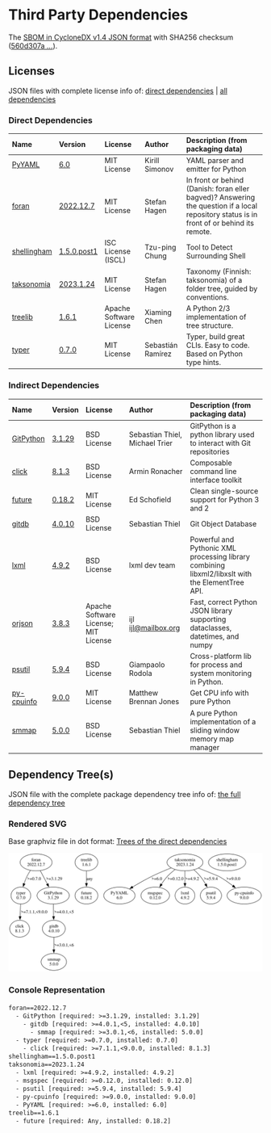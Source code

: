 # Third Party Dependencies

<!--[[[fill sbom_sha256()]]]-->
The [SBOM in CycloneDX v1.4 JSON format](https://git.sr.ht/~sthagen/liitos/blob/default/sbom.json) with SHA256 checksum ([560d307a ...](https://git.sr.ht/~sthagen/liitos/blob/default/sbom.json.sha256 "sha256:560d307a5e560c12f127370e36d7ee4c5616d9924663e17fd1f08a5be0e3deb1")).
<!--[[[end]]] (checksum: fb70de8a620abbe7911db4a4d7a354f7)-->
## Licenses 

JSON files with complete license info of: [direct dependencies](direct-dependency-licenses.json) | [all dependencies](all-dependency-licenses.json)

### Direct Dependencies

<!--[[[fill direct_dependencies_table()]]]-->
| Name                                                                            | Version                                                          | License                 | Author            | Description (from packaging data)                                                                                                         |
|:--------------------------------------------------------------------------------|:-----------------------------------------------------------------|:------------------------|:------------------|:------------------------------------------------------------------------------------------------------------------------------------------|
| [PyYAML](https://pyyaml.org/)                                                   | [6.0](https://pypi.org/project/PyYAML/6.0/)                      | MIT License             | Kirill Simonov    | YAML parser and emitter for Python                                                                                                        |
| [foran](https://git.sr.ht/~sthagen/foran/tree/default/item/README.md)           | [2022.12.7](https://pypi.org/project/foran/2022.12.7/)           | MIT License             | Stefan Hagen      | In front or behind (Danish: foran eller bagved)? Answering the question if a local repository status is in front of or behind its remote. |
| [shellingham](https://github.com/sarugaku/shellingham)                          | [1.5.0.post1](https://pypi.org/project/shellingham/1.5.0.post1/) | ISC License (ISCL)      | Tzu-ping Chung    | Tool to Detect Surrounding Shell                                                                                                          |
| [taksonomia](https://git.sr.ht/~sthagen/taksonomia/tree/default/item/README.md) | [2023.1.24](https://pypi.org/project/taksonomia/2023.1.24/)      | MIT License             | Stefan Hagen      | Taxonomy (Finnish: taksonomia) of a folder tree, guided by conventions.                                                                   |
| [treelib](https://github.com/caesar0301/treelib)                                | [1.6.1](https://pypi.org/project/treelib/1.6.1/)                 | Apache Software License | Xiaming Chen      | A Python 2/3 implementation of tree structure.                                                                                            |
| [typer](https://github.com/tiangolo/typer)                                      | [0.7.0](https://pypi.org/project/typer/0.7.0/)                   | MIT License             | Sebastián Ramírez | Typer, build great CLIs. Easy to code. Based on Python type hints.                                                                        |
<!--[[[end]]] (checksum: d754a1d04c80278440aabff46a55a0af)-->

### Indirect Dependencies

<!--[[[fill indirect_dependencies_table()]]]-->
| Name                                                           | Version                                              | License                              | Author                         | Description (from packaging data)                                                                |
|:---------------------------------------------------------------|:-----------------------------------------------------|:-------------------------------------|:-------------------------------|:-------------------------------------------------------------------------------------------------|
| [GitPython](https://github.com/gitpython-developers/GitPython) | [3.1.29](https://pypi.org/project/GitPython/3.1.29/) | BSD License                          | Sebastian Thiel, Michael Trier | GitPython is a python library used to interact with Git repositories                             |
| [click](https://palletsprojects.com/p/click/)                  | [8.1.3](https://pypi.org/project/click/8.1.3/)       | BSD License                          | Armin Ronacher                 | Composable command line interface toolkit                                                        |
| [future](https://python-future.org)                            | [0.18.2](https://pypi.org/project/future/0.18.2/)    | MIT License                          | Ed Schofield                   | Clean single-source support for Python 3 and 2                                                   |
| [gitdb](https://github.com/gitpython-developers/gitdb)         | [4.0.10](https://pypi.org/project/gitdb/4.0.10/)     | BSD License                          | Sebastian Thiel                | Git Object Database                                                                              |
| [lxml](https://lxml.de/)                                       | [4.9.2](https://pypi.org/project/lxml/4.9.2/)        | BSD License                          | lxml dev team                  | Powerful and Pythonic XML processing library combining libxml2/libxslt with the ElementTree API. |
| [orjson](https://github.com/ijl/orjson)                        | [3.8.3](https://pypi.org/project/orjson/3.8.3/)      | Apache Software License; MIT License | ijl <ijl@mailbox.org>          | Fast, correct Python JSON library supporting dataclasses, datetimes, and numpy                   |
| [psutil](https://github.com/giampaolo/psutil)                  | [5.9.4](https://pypi.org/project/psutil/5.9.4/)      | BSD License                          | Giampaolo Rodola               | Cross-platform lib for process and system monitoring in Python.                                  |
| [py-cpuinfo](https://github.com/workhorsy/py-cpuinfo)          | [9.0.0](https://pypi.org/project/py-cpuinfo/9.0.0/)  | MIT License                          | Matthew Brennan Jones          | Get CPU info with pure Python                                                                    |
| [smmap](https://github.com/gitpython-developers/smmap)         | [5.0.0](https://pypi.org/project/smmap/5.0.0/)       | BSD License                          | Sebastian Thiel                | A pure Python implementation of a sliding window memory map manager                              |
<!--[[[end]]] (checksum: 206ee7d7a7680c83446b0e343296418e)-->

## Dependency Tree(s)

JSON file with the complete package dependency tree info of: [the full dependency tree](package-dependency-tree.json)

### Rendered SVG

Base graphviz file in dot format: [Trees of the direct dependencies](package-dependency-tree.dot.txt)

<img src="./package-dependency-tree.svg" alt="Trees of the direct dependencies" title="Trees of the direct dependencies"/>

### Console Representation

<!--[[[fill dependency_tree_console_text()]]]-->
````console
foran==2022.12.7
  - GitPython [required: >=3.1.29, installed: 3.1.29]
    - gitdb [required: >=4.0.1,<5, installed: 4.0.10]
      - smmap [required: >=3.0.1,<6, installed: 5.0.0]
  - typer [required: >=0.7.0, installed: 0.7.0]
    - click [required: >=7.1.1,<9.0.0, installed: 8.1.3]
shellingham==1.5.0.post1
taksonomia==2023.1.24
  - lxml [required: >=4.9.2, installed: 4.9.2]
  - msgspec [required: >=0.12.0, installed: 0.12.0]
  - psutil [required: >=5.9.4, installed: 5.9.4]
  - py-cpuinfo [required: >=9.0.0, installed: 9.0.0]
  - PyYAML [required: >=6.0, installed: 6.0]
treelib==1.6.1
  - future [required: Any, installed: 0.18.2]
````
<!--[[[end]]] (checksum: b6190e081a0b176867988b83e840c681)-->
